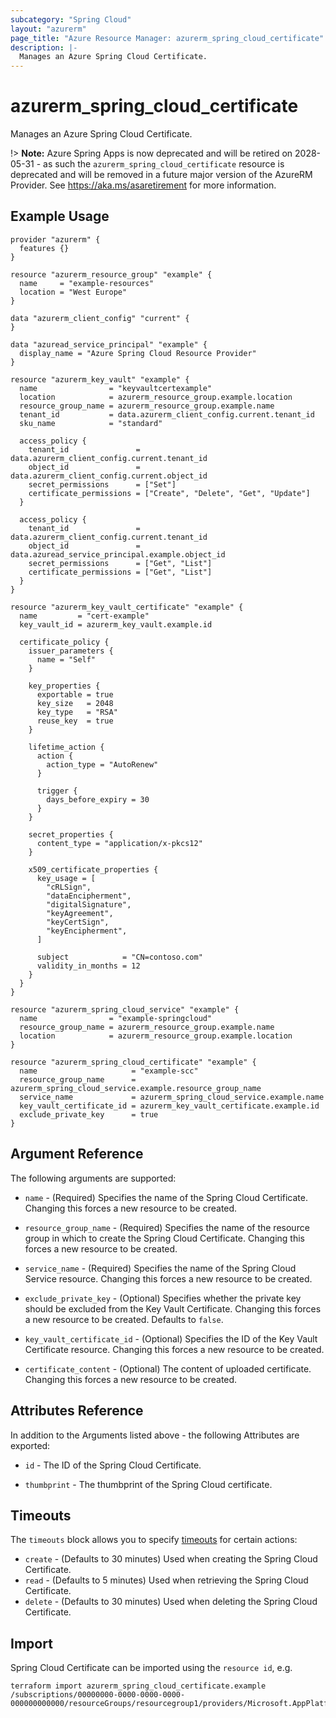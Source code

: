 ```yaml
---
subcategory: "Spring Cloud"
layout: "azurerm"
page_title: "Azure Resource Manager: azurerm_spring_cloud_certificate"
description: |-
  Manages an Azure Spring Cloud Certificate.
---
```


# azurerm_spring_cloud_certificate

Manages an Azure Spring Cloud Certificate.

!> **Note:** Azure Spring Apps is now deprecated and will be retired on 2028-05-31 - as such the `azurerm_spring_cloud_certificate` resource is deprecated and will be removed in a future major version of the AzureRM Provider. See https://aka.ms/asaretirement for more information.

## Example Usage

```hcl
provider "azurerm" {
  features {}
}

resource "azurerm_resource_group" "example" {
  name     = "example-resources"
  location = "West Europe"
}

data "azurerm_client_config" "current" {
}

data "azuread_service_principal" "example" {
  display_name = "Azure Spring Cloud Resource Provider"
}

resource "azurerm_key_vault" "example" {
  name                = "keyvaultcertexample"
  location            = azurerm_resource_group.example.location
  resource_group_name = azurerm_resource_group.example.name
  tenant_id           = data.azurerm_client_config.current.tenant_id
  sku_name            = "standard"

  access_policy {
    tenant_id               = data.azurerm_client_config.current.tenant_id
    object_id               = data.azurerm_client_config.current.object_id
    secret_permissions      = ["Set"]
    certificate_permissions = ["Create", "Delete", "Get", "Update"]
  }

  access_policy {
    tenant_id               = data.azurerm_client_config.current.tenant_id
    object_id               = data.azuread_service_principal.example.object_id
    secret_permissions      = ["Get", "List"]
    certificate_permissions = ["Get", "List"]
  }
}

resource "azurerm_key_vault_certificate" "example" {
  name         = "cert-example"
  key_vault_id = azurerm_key_vault.example.id

  certificate_policy {
    issuer_parameters {
      name = "Self"
    }

    key_properties {
      exportable = true
      key_size   = 2048
      key_type   = "RSA"
      reuse_key  = true
    }

    lifetime_action {
      action {
        action_type = "AutoRenew"
      }

      trigger {
        days_before_expiry = 30
      }
    }

    secret_properties {
      content_type = "application/x-pkcs12"
    }

    x509_certificate_properties {
      key_usage = [
        "cRLSign",
        "dataEncipherment",
        "digitalSignature",
        "keyAgreement",
        "keyCertSign",
        "keyEncipherment",
      ]

      subject            = "CN=contoso.com"
      validity_in_months = 12
    }
  }
}

resource "azurerm_spring_cloud_service" "example" {
  name                = "example-springcloud"
  resource_group_name = azurerm_resource_group.example.name
  location            = azurerm_resource_group.example.location
}

resource "azurerm_spring_cloud_certificate" "example" {
  name                     = "example-scc"
  resource_group_name      = azurerm_spring_cloud_service.example.resource_group_name
  service_name             = azurerm_spring_cloud_service.example.name
  key_vault_certificate_id = azurerm_key_vault_certificate.example.id
  exclude_private_key      = true
}
```

## Argument Reference

The following arguments are supported:

* `name` - (Required) Specifies the name of the Spring Cloud Certificate. Changing this forces a new resource to be created.

* `resource_group_name` - (Required) Specifies the name of the resource group in which to create the Spring Cloud Certificate. Changing this forces a new resource to be created.

* `service_name` - (Required) Specifies the name of the Spring Cloud Service resource. Changing this forces a new resource to be created.

* `exclude_private_key` - (Optional) Specifies whether the private key should be excluded from the Key Vault Certificate. Changing this forces a new resource to be created. Defaults to `false`.

* `key_vault_certificate_id` - (Optional) Specifies the ID of the Key Vault Certificate resource. Changing this forces a new resource to be created.

* `certificate_content` - (Optional) The content of uploaded certificate. Changing this forces a new resource to be created.

## Attributes Reference

In addition to the Arguments listed above - the following Attributes are exported:

* `id` - The ID of the Spring Cloud Certificate.

* `thumbprint` - The thumbprint of the Spring Cloud certificate.

## Timeouts

The `timeouts` block allows you to specify [timeouts](https://www.terraform.io/language/resources/syntax#operation-timeouts) for certain actions:

* `create` - (Defaults to 30 minutes) Used when creating the Spring Cloud Certificate.
* `read` - (Defaults to 5 minutes) Used when retrieving the Spring Cloud Certificate.
* `delete` - (Defaults to 30 minutes) Used when deleting the Spring Cloud Certificate.

## Import

Spring Cloud Certificate can be imported using the `resource id`, e.g.

```shell
terraform import azurerm_spring_cloud_certificate.example /subscriptions/00000000-0000-0000-0000-000000000000/resourceGroups/resourcegroup1/providers/Microsoft.AppPlatform/spring/spring1/certificates/cert1
```
